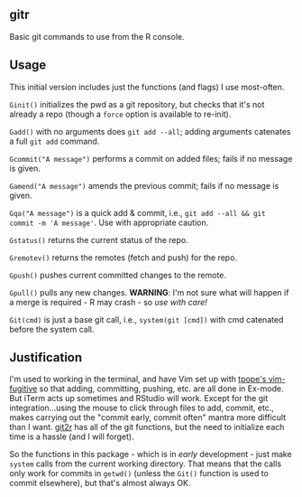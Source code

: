 ## gitr

Basic git commands to use from the R console.

## Usage

This initial version includes just the functions (and flags) I use most-often.

`Ginit()` initializes the pwd as a git repository, but checks that it's not already a repo (though a `force` option is available to re-init).

`Gadd()` with no arguments does `git add --all`; adding arguments catenates a full `git add` command.

`Gcommit("A message")` performs a commit on added files; fails if no message is given.

`Gamend("A message")` amends the previous commit; fails if no message is given.

`Gqa("A message")` is a quick add & commit, i.e., `git add --all && git commit -m 'A message'`. Use with appropriate caution.

`Gstatus()` returns the current status of the repo.

`Gremotev()` returns the remotes (fetch and push) for the repo.

`Gpush()` pushes current committed changes to the remote.

`Gpull()` pulls any new changes. __WARNING__: I'm not sure what will happen if a merge is required - R may crash - so _use with care!_

`Git(cmd)` is just a base git call, i.e., `system(git [cmd])` with cmd catenated before the system call.

## Justification

I'm used to working in the terminal, and have Vim set up with [tpope's vim-fugitive](https://github.com/tpope/vim-fugitive) so that adding, committing, pushing, etc. are all done in Ex-mode. But iTerm acts up sometimes and RStudio will work. Except for the git integration...using the mouse to click through files to add, commit, etc., makes carrying out the "commit early, commit often" mantra more difficult than I want. [git2r](https://github.com/ropensci/git2r) has all of the git functions, but the need to initialize each time is a hassle (and I will forget). 

So the functions in this package - which is in _early_ development - just make `system` calls from the current working directory. That means that the calls only work for commits in `getwd()` (unless the `Git()` function is used to commit elsewhere), but that's almost always OK.
